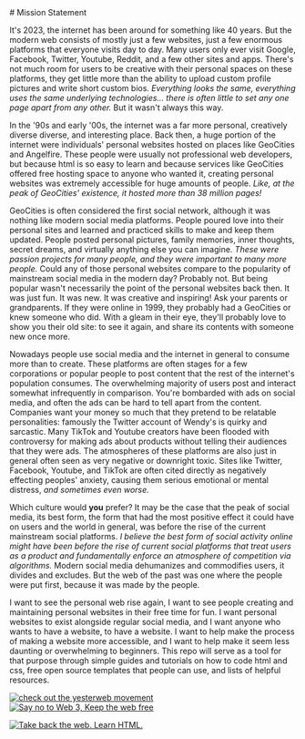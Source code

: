 <div class="container">
# Mission Statement

It's 2023, the internet has been around for something like 40 years. But the modern web consists of mostly just a few websites, just a few enormous platforms that everyone visits day to day. Many users only ever visit Google, Facebook, Twitter, Youtube, Reddit, and a few other sites and apps. There's not much room for users to be creative with their personal spaces on these platforms, they get little more than the ability to upload custom profile pictures and write short custom bios. *Everything looks the same, everything uses the same underlying technologies... there is often little to set any one page apart from any other.* But it wasn't always this way.

In the '90s and early '00s, the internet was a far more personal, creatively diverse diverse, and interesting place. Back then, a huge portion of the internet were individuals' personal websites hosted on places like GeoCities and Angelfire. These people were usually not professional web developers, but because html is so easy to learn and because services like GeoCities offered free hosting space to anyone who wanted it, creating personal websites was extremely accessible for huge amounts of people. *Like, at the peak of GeoCities' existence, it hosted more than 38 million pages!*

GeoCities is often considered the first social network, although it was nothing like modern social media platforms. People poured love into their personal sites and learned and practiced skills to make and keep them updated. People posted personal pictures, family memories, inner thoughts, secret dreams, and virtually anything else you can imagine. *These were passion projects for many people, and they were important to many more people.* Could any of those personal websites compare to the popularity of mainstream social media in the modern day? Probably not. But being popular wasn't necessarily the point of the personal websites back then. It was just fun. It was new. It was creative and inspiring! Ask your parents or grandparents. If they were online in 1999, they probably had a GeoCities or knew someone who did. With a gleam in their eye, they'll probably love to show you their old site: to see it again, and share its contents with someone new once more.

Nowadays people use social media and the internet in general to consume more than to create. These platforms are often stages for a few corporations or popular people to post content that the rest of the internet's population consumes. The overwhelming majority of users post and interact somewhat infrequently in comparison. You're bombarded with ads on social media, and often the ads can be hard to tell apart from the content. Companies want your money so much that they pretend to be relatable personalities: famously the Twitter account of Wendy's is quirky and sarcastic. Many TikTok and Youtube creators have been flooded with controversy for making ads about products without telling their audiences that they were ads. The atmospheres of these platforms are also just in general often seen as very negative or downright toxic. Sites like Twitter, Facebook, Youtube, and TikTok are often cited directly as negatively effecting peoples' anxiety, causing them serious emotional or mental distress, *and sometimes even worse.*

Which culture would **you** prefer? It may be the case that the peak of social media, its best form, the form that had the most positive effect it could have on users and the world in general, was before the rise of the current mainstream social platforms. *I believe the best form of social activity online might have been before the rise of current social platforms that treat users as a product and fundamentally enforce an atmosphere of competition via algorithms.* Modern social media dehumanizes and commodifies users, it divides and excludes. But the web of the past was one where the people were put first, because it was made by the people.

I want to see the personal web rise again, I want to see people creating and maintaining personal websites in their free time for fun. I want personal websites to exist alongside regular social media, and I want anyone who wants to have a website, to have a website. I want to help make the process of making a website more accessible, and I want to help make it seem less daunting or overwhelming to beginners. This repo will serve as a tool for that purpose through simple guides and tutorials on how to code html and css, free open source templates that people can use, and lists of helpful resources.

[![check out the yesterweb movement](https://sky-assets.pages.dev/img/btn/ystrweb.png "The Yesterweb")](https://yesterweb.org/) [![Say no to Web 3, Keep the web free](https://sky-assets.pages.dev/img/btn/no2w3.gif "Say no to Web 3, Keep the web free")](https://yesterweb.org/no-to-web3)

[![Take back the web. Learn HTML.](https://sky-assets.pages.dev/img/blnks/lrn-html.gif "Take back the web. Learn HTML.")](./README.md)
</div>
